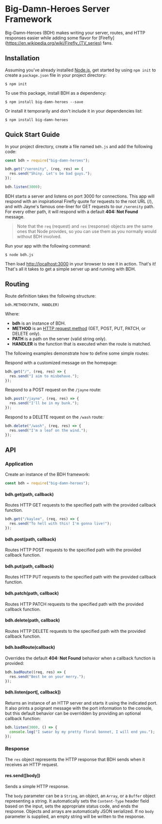 # Big-Damn-Heroes Server Framework
Big-Damn-Heroes (BDH) makes writing your server, routes, and HTTP responses easier while adding some flavor for [Firefly](https://en.wikipedia.org/wiki/Firefly_(TV_series) fans.

## Installation
Assuming you've already installed [Node.js](https://nodejs.org/), get started by using `npm init` to create a `package.json` file in your project directory:
```
$ npm init
```
To use this package, install BDH as a dependency:
```
$ npm install big-damn-heroes --save
```
Or install it temporarily and don't include it in your dependencies list:
```
$ npm install big-damn-heroes
```

## Quick Start Guide
In your project directory, create a file named `bdh.js` and add the following code:
```javascript
const bdh = require("big-damn-heroes");

bdh.get("/serenity", (req, res) => {
  res.send("Shiny. Let's be bad guys.");
});

bdh.listen(3000);
```
BDH starts a server and listens on port 3000 for connections. This app will respond with an inspirational Firefly quote for requests to the root URL (/), and with Jayne's famous one-liner for GET requests to our `/serenity` path. For every other path, it will respond with a default __404: Not Found__ message.

> Note that the `req` (request) and `res` (response) objects are the same ones that Node provides, so you can use them as you normally would without BDH involved.

Run your app with the following command:
```
$ node bdh.js
```
Then load <http://localhost:3000> in your browser to see it in action. That's it! That's all it takes to get a simple server up and running with BDH.

## Routing
Route definition takes the following structure:
```
bdh.METHOD(PATH, HANDLER)
```
Where:
 * __bdh__ is an instance of BDH.
 * __METHOD__ is an [HTTP request method](https://en.wikipedia.org/wiki/Hypertext_Transfer_Protocol) (GET, POST, PUT, PATCH, or DELETE only).
 * __PATH__ is a path on the server (valid string only).
 * __HANDLER__ is the function that is executed when the route is matched.

The following examples demonstrate how to define some simple routes:

Respond with a customized message on the homepage:
```javascript
bdh.get("/", (req, res) => {
  res.send("I aim to misbehave.");
});
```
Respond to a POST request on the `/jayne` route:
```javascript
bdh.post("/jayne", (req, res) => {
  res.send("I'll be in my bunk.");
});
```
Respond to a DELETE request on the `/wash` route:
```javascript
bdh.delete("/wash", (req, res) => {
  res.send("I'm a leaf on the wind.");
});
```

## API

### Application
Create an instance of the BDH framework:
```javascript
const bdh = require("big-damn-heroes");
```

#### bdh.get(path, callback)
Routes HTTP GET requests to the specified path with the provided callback function.
```javascript
bdh.get("/kaylee", (req, res) => {
  res.send("To hell with this! I'm gonna live!");
});
```

#### bdh.post(path, callback)
Routes HTTP POST requests to the specified path with the provided callback function.

#### bdh.put(path, callback)
Routes HTTP PUT requests to the specified path with the provided callback function.

#### bdh.patch(path, callback)
Routes HTTP PATCH requests to the specified path with the provided callback function.

#### bdh.delete(path, callback)
Routes HTTP DELETE requests to the specified path with the provided callback function.

#### bdh.badRoute(callback)
Overrides the default __404: Not Found__ behavior when a callback function is provided:
```javascript
bdh.badRoute((req, res) => {
  res.send("Best be on your merry.");
});
```

#### bdh.listen(port[, callback])
Returns an instance of an HTTP server and starts it using the indicated port. It also prints a poignant message with the port information to the console, but this default behavior can be overridden by providing an optional callback function:
```javascript
bdh.listen(3000, () => {
  console.log("I swear by my pretty floral bonnet, I will end you.");
});
```

### Response
The `res` object represents the HTTP response that BDH sends when it receives an HTTP request.

#### res.send([body])
Sends a simple HTTP response.

The `body` parameter can be a `String`, an object, an `Array`, or a `Buffer` object representing a string. It automatically sets the `Content-Type` header field based on the input, sets the appropriate status code, and ends the response. Objects and arrays are automatically JSON serialized. If no `body` parameter is supplied, an empty string will be written to the response.
